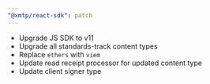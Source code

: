 ```yaml
---
"@xmtp/react-sdk": patch
---
```


* Upgrade JS SDK to v11
* Upgrade all standards-track content types
* Replace `ethers` with `viem`
* Update read receipt processor for updated content type
* Update client signer type
